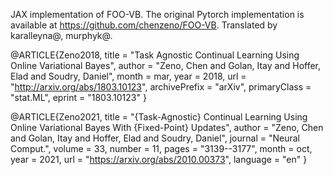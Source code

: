 JAX implementation of FOO-VB.
The original Pytorch implementation is available at https://github.com/chenzeno/FOO-VB.
Translated by karalleyna@, murphyk@.

@ARTICLE{Zeno2018,
  title         = "Task Agnostic Continual Learning Using Online Variational
                   Bayes",
  author        = "Zeno, Chen and Golan, Itay and Hoffer, Elad and Soudry,
                   Daniel",
  month         =  mar,
  year          =  2018,
  url           = "http://arxiv.org/abs/1803.10123",
  archivePrefix = "arXiv",
  primaryClass  = "stat.ML",
  eprint        = "1803.10123"
}

@ARTICLE{Zeno2021,
  title    = "{Task-Agnostic} Continual Learning Using Online Variational Bayes
              With {Fixed-Point} Updates",
  author   = "Zeno, Chen and Golan, Itay and Hoffer, Elad and Soudry, Daniel",
  journal  = "Neural Comput.",
  volume   =  33,
  number   =  11,
  pages    = "3139--3177",
  month    =  oct,
  year     =  2021,
  url = "https://arxiv.org/abs/2010.00373",
  language = "en"
}
